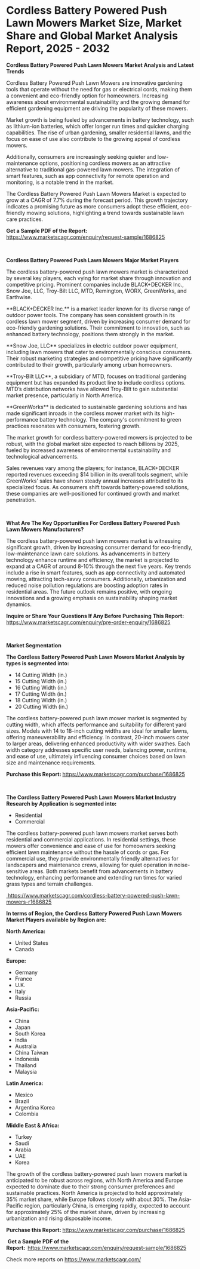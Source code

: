 <p><h1>Cordless Battery Powered Push Lawn Mowers Market Size, Market Share and Global Market Analysis Report, 2025 - 2032</h1></p><p><strong>Cordless Battery Powered Push Lawn Mowers Market Analysis and Latest Trends</strong></p>
<p><p>Cordless Battery Powered Push Lawn Mowers are innovative gardening tools that operate without the need for gas or electrical cords, making them a convenient and eco-friendly option for homeowners. Increasing awareness about environmental sustainability and the growing demand for efficient gardening equipment are driving the popularity of these mowers. </p><p>Market growth is being fueled by advancements in battery technology, such as lithium-ion batteries, which offer longer run times and quicker charging capabilities. The rise of urban gardening, smaller residential lawns, and the focus on ease of use also contribute to the growing appeal of cordless mowers. </p><p>Additionally, consumers are increasingly seeking quieter and low-maintenance options, positioning cordless mowers as an attractive alternative to traditional gas-powered lawn mowers. The integration of smart features, such as app connectivity for remote operation and monitoring, is a notable trend in the market. </p><p>The Cordless Battery Powered Push Lawn Mowers Market is expected to grow at a CAGR of 7.7% during the forecast period. This growth trajectory indicates a promising future as more consumers adopt these efficient, eco-friendly mowing solutions, highlighting a trend towards sustainable lawn care practices.</p></p>
<p><strong>Get a Sample PDF of the Report:&nbsp;</strong> <a href="https://www.marketscagr.com/enquiry/request-sample/1686825?utm_campaign=3091&utm_medium=2&utm_source=Github&utm_content=ia&utm_term=26032025&utm_id=cordless-battery-powered-push-lawn-mowers">https://www.marketscagr.com/enquiry/request-sample/1686825</a></p>
<p>&nbsp;</p>
<p><strong>Cordless Battery Powered Push Lawn Mowers Major Market Players</strong></p>
<p><p>The cordless battery-powered push lawn mowers market is characterized by several key players, each vying for market share through innovation and competitive pricing. Prominent companies include BLACK+DECKER Inc., Snow Joe, LLC, Troy-Bilt LLC, MTD, Remington, WORX, GreenWorks, and Earthwise.</p><p>**BLACK+DECKER Inc.** is a market leader known for its diverse range of outdoor power tools. The company has seen consistent growth in its cordless lawn mower segment, driven by increasing consumer demand for eco-friendly gardening solutions. Their commitment to innovation, such as enhanced battery technology, positions them strongly in the market.</p><p>**Snow Joe, LLC** specializes in electric outdoor power equipment, including lawn mowers that cater to environmentally conscious consumers. Their robust marketing strategies and competitive pricing have significantly contributed to their growth, particularly among urban homeowners.</p><p>**Troy-Bilt LLC**, a subsidiary of MTD, focuses on traditional gardening equipment but has expanded its product line to include cordless options. MTD’s distribution networks have allowed Troy-Bilt to gain substantial market presence, particularly in North America.</p><p>**GreenWorks** is dedicated to sustainable gardening solutions and has made significant inroads in the cordless mower market with its high-performance battery technology. The company's commitment to green practices resonates with consumers, fostering growth.</p><p>The market growth for cordless battery-powered mowers is projected to be robust, with the global market size expected to reach billions by 2025, fueled by increased awareness of environmental sustainability and technological advancements.</p><p>Sales revenues vary among the players; for instance, BLACK+DECKER reported revenues exceeding $14 billion in its overall tools segment, while GreenWorks’ sales have shown steady annual increases attributed to its specialized focus. As consumers shift towards battery-powered solutions, these companies are well-positioned for continued growth and market penetration.</p></p>
<p>&nbsp;</p>
<p><strong>What Are The Key Opportunities For Cordless Battery Powered Push Lawn Mowers Manufacturers?</strong></p>
<p><p>The cordless battery-powered push lawn mowers market is witnessing significant growth, driven by increasing consumer demand for eco-friendly, low-maintenance lawn care solutions. As advancements in battery technology enhance runtime and efficiency, the market is projected to expand at a CAGR of around 8-10% through the next five years. Key trends include a rise in smart features, such as app connectivity and automated mowing, attracting tech-savvy consumers. Additionally, urbanization and reduced noise pollution regulations are boosting adoption rates in residential areas. The future outlook remains positive, with ongoing innovations and a growing emphasis on sustainability shaping market dynamics.</p></p>
<p><strong>Inquire or Share Your Questions If Any Before Purchasing This Report:</strong> <a href="https://www.marketscagr.com/enquiry/pre-order-enquiry/1686825?utm_campaign=3091&utm_medium=2&utm_source=Github&utm_content=ia&utm_term=26032025&utm_id=cordless-battery-powered-push-lawn-mowers">https://www.marketscagr.com/enquiry/pre-order-enquiry/1686825</a></p>
<p>&nbsp;</p>
<p><strong>Market Segmentation</strong></p>
<p><strong>The Cordless Battery Powered Push Lawn Mowers Market Analysis by types is segmented into:</strong></p>
<p><ul><li>14 Cutting Width (in.)</li><li>15 Cutting Width (in.)</li><li>16 Cutting Width (in.)</li><li>17 Cutting Width (in.)</li><li>18 Cutting Width (in.)</li><li>20 Cutting Width (in.)</li></ul></p>
<p><p>The cordless battery-powered push lawn mower market is segmented by cutting width, which affects performance and suitability for different yard sizes. Models with 14 to 18-inch cutting widths are ideal for smaller lawns, offering maneuverability and efficiency. In contrast, 20-inch mowers cater to larger areas, delivering enhanced productivity with wider swathes. Each width category addresses specific user needs, balancing power, runtime, and ease of use, ultimately influencing consumer choices based on lawn size and maintenance requirements.</p></p>
<p><strong>Purchase this Report:&nbsp;</strong><a href="https://www.marketscagr.com/purchase/1686825?utm_campaign=3091&utm_medium=2&utm_source=Github&utm_content=ia&utm_term=26032025&utm_id=cordless-battery-powered-push-lawn-mowers">https://www.marketscagr.com/purchase/1686825</a></p>
<p>&nbsp;</p>
<p><strong>The Cordless Battery Powered Push Lawn Mowers Market Industry Research by Application is segmented into:</strong></p>
<p><ul><li>Residential</li><li>Commercial</li></ul></p>
<p><p>The cordless battery-powered push lawn mowers market serves both residential and commercial applications. In residential settings, these mowers offer convenience and ease of use for homeowners seeking efficient lawn maintenance without the hassle of cords or gas. For commercial use, they provide environmentally friendly alternatives for landscapers and maintenance crews, allowing for quiet operation in noise-sensitive areas. Both markets benefit from advancements in battery technology, enhancing performance and extending run times for varied grass types and terrain challenges.</p></p>
<p><a href="https://www.marketscagr.com/cordless-battery-powered-push-lawn-mowers-r1686825?utm_campaign=3091&utm_medium=2&utm_source=Github&utm_content=ia&utm_term=26032025&utm_id=cordless-battery-powered-push-lawn-mowers">&nbsp;https://www.marketscagr.com/cordless-battery-powered-push-lawn-mowers-r1686825</a></p>
<p><strong>In terms of Region, the Cordless Battery Powered Push Lawn Mowers Market Players available by Region are:</strong></p>
<p>
    <p> <strong> North America: </strong>
        <ul>
            <li>United States</li>
            <li>Canada</li>
        </ul>
        </p> 
    <p> <strong> Europe: </strong>
        <ul>
            <li>Germany</li>
            <li>France</li>
            <li>U.K.</li>
            <li>Italy</li>
            <li>Russia</li>
        </ul>
        </p> 
    <p> <strong> Asia-Pacific: </strong>
        <ul>
            <li>China</li>
            <li>Japan</li>
            <li>South Korea</li>
            <li>India</li>
            <li>Australia</li>
            <li>China Taiwan</li>
            <li>Indonesia</li>
            <li>Thailand</li>
            <li>Malaysia</li>
        </ul>
        </p> 
    <p> <strong> Latin America: </strong>
        <ul>
            <li>Mexico</li>
            <li>Brazil</li>
            <li>Argentina Korea</li>
            <li>Colombia</li>
        </ul>
        </p> 
    <p> <strong> Middle East & Africa: </strong>
        <ul>
            <li>Turkey</li>
            <li>Saudi</li>
            <li>Arabia</li>
            <li>UAE</li>
            <li>Korea</li>
        </ul>
    </p>
    </p>
<p><p>The growth of the cordless battery-powered push lawn mowers market is anticipated to be robust across regions, with North America and Europe expected to dominate due to their strong consumer preferences and sustainable practices. North America is projected to hold approximately 35% market share, while Europe follows closely with about 30%. The Asia-Pacific region, particularly China, is emerging rapidly, expected to account for approximately 25% of the market share, driven by increasing urbanization and rising disposable income.</p></p>
<p><strong>Purchase this Report: </strong><a href="https://www.marketscagr.com/purchase/1686825?utm_campaign=3091&utm_medium=2&utm_source=Github&utm_content=ia&utm_term=26032025&utm_id=cordless-battery-powered-push-lawn-mowers">https://www.marketscagr.com/purchase/1686825</a></p>
<p>&nbsp;<strong>Get a Sample PDF of the Report:&nbsp;&nbsp;</strong><a href="https://www.marketscagr.com/enquiry/request-sample/1686825?utm_campaign=3091&utm_medium=2&utm_source=Github&utm_content=ia&utm_term=26032025&utm_id=cordless-battery-powered-push-lawn-mowers">https://www.marketscagr.com/enquiry/request-sample/1686825</a></p>
<p><strong></strong></p>
<p>Check more reports on <a href="https://www.marketscagr.com/?utm_campaign=3091&utm_medium=2&utm_source=Github&utm_content=ia&utm_term=26032025&utm_id=cordless-battery-powered-push-lawn-mowers">https://www.marketscagr.com/</a></p>